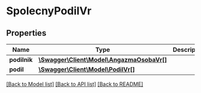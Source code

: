 # SpolecnyPodilVr

## Properties
Name | Type | Description | Notes
------------ | ------------- | ------------- | -------------
**podilnik** | [**\Swagger\Client\Model\AngazmaOsobaVr[]**](AngazmaOsobaVr.md) |  | [optional] 
**podil** | [**\Swagger\Client\Model\PodilVr[]**](PodilVr.md) |  | [optional] 

[[Back to Model list]](../../README.md#documentation-for-models) [[Back to API list]](../../README.md#documentation-for-api-endpoints) [[Back to README]](../../README.md)

